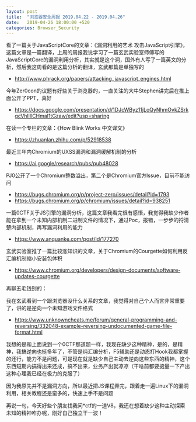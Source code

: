 ```yaml
---
layout: post
title:  "浏览器安全周报 2019.04.22 - 2019.04.26"
date:   2019-04-26 18:00:00 +520
categories: Browser_Security
---
```


看了一篇关于JavaScriptCore的文章：《漏洞利用的艺术 攻击JavaScript引擎》，这篇文章是一篇翻译，上周的周报我说学习了一篇玄武实验室师傅写的JavaScriptCore的漏洞利用分析，其实就是这个洞，国外有人写了一篇英文的分析，然后我这周看的是这篇分析的翻译，玄武那篇是单独写的
- http://www.phrack.org/papers/attacking_javascript_engines.html

今年Zer0con的议题有好些关于浏览器的，一直关注的大牛Stephen讲完后在推上面公开了PPT，真好
- https://docs.google.com/presentation/d/1DJcWByz11jLoQyNhmOvkZSrkgcVhllIlCHmal1tGzaw/edit?usp=sharing

在读一个专栏的文章：《How Blink Works 中文译文》
- https://zhuanlan.zhihu.com/p/52918538

最近三年内Chromium的UXSS漏洞和漏洞缓解机制的分析
- https://ai.google/research/pubs/pub48028

PJ0公开了一个Chromium整数溢出，第二个是Chromium官方Issue，目前不能访问
- https://bugs.chromium.org/p/project-zero/issues/detail?id=1793
- https://bugs.chromium.org/p/chromium/issues/detail?id=938251

一篇0CTF关于JS引擎的漏洞分析，这篇文章我看完很有感悟，我觉得我缺少作者能在拿到一个未知内部机制二进制文件的情况下，通过Poc，报错，一步步的捋清楚内部机制，再写漏洞利用的能力
- https://www.anquanke.com/post/id/177270

玄武实验室推了一篇比较涨知识的文章，关于Chromium的Courgette如何利用反汇编机制缩小安装包体积
- https://www.chromium.org/developers/design-documents/software-updates-courgette

再聊五毛钱别的：

我在玄武看到一个跟浏览器没什么关系的文章，我觉得对自己个人而言非常重要了，讲的是逆向一个未知游戏文件格式
- https://www.unknowncheats.me/forum/general-programming-and-reversing/332048-example-reversing-undocumented-game-file-format.html

我想的是和上面说到一个0CTF那道题一样，我现在缺少这种精神，是的，是精神，我搞逆向也挺多年了，不管是纯汇编分析，F5辅助还是动态打Hook我都掌握的还行，能力不是问题，可是现在就是缺少自己主动去逆向这些东西的精神，这个东西短期内搞得出来还成，搞不出来，业务产出就凉凉（干啥前都要掂量一下产出这种心理我已经在极力的克服了）

因为我原先并不是漏洞方向，所以最近把JS课程弄完，跟着走一遍Linux下的漏洞利用，相关教程还是蛮多的，快速上手不是问题

再说一句，今天好些个朋友找我问*ctf的一道V8，我还在想着缺少这种主动探索未知的精神咋办呢，刚好自己独立干一波！